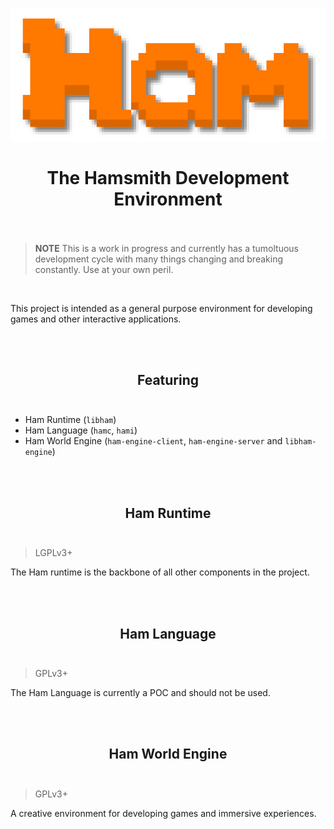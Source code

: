 <h1 align="center">
<img src="logo.png" width="512" />
<br/>
<br/>
The Hamsmith Development Environment
<br/>
<br/>
</h1>

> **NOTE** This is a work in progress and currently has a tumoltuous development cycle with many things changing and breaking constantly. Use at your own peril.

<br/>

This project is intended as a general purpose environment for developing games and other interactive applications.

<br/>
<br/>

<h2 align="center">
Featuring
<br/>
<br/>
</h2>

- Ham Runtime (`libham`)
- Ham Language (`hamc`, `hami`)
- Ham World Engine (`ham-engine-client`, `ham-engine-server` and `libham-engine`)

<br/>
<br/>

<h2 align="center">
Ham Runtime
<br/>
<br/>
</h2>

> LGPLv3+

The Ham runtime is the backbone of all other components in the project.

<br/>
<br/>

<h2 align="center">
Ham Language
<br/>
<br/>
</h2>

> GPLv3+

The Ham Language is currently a POC and should not be used.

<br/>
<br/>

<h2 align="center">
Ham World Engine
<br/>
<br/>
</h2>

> GPLv3+

A creative environment for developing games and immersive experiences.

<br/>
<br/>
